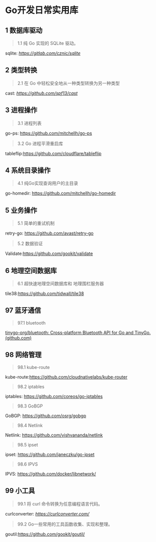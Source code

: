 # Go开发日常实用库

## 1 数据库驱动

> 1.1 纯 Go 实现的 SQLite 驱动。

sqlite: *https://gitlab.com/cznic/sqlite*



## 2 类型转换

> 2.1 在 Go 中轻松安全地从一种类型转换为另一种类型

cast: *https://github.com/spf13/cast*



## 3 进程操作

> 3.1 进程列表

go-ps: https://github.com/mitchellh/go-ps

> 3.2 Go 进程平滑重启库

tableflip:https://github.com/cloudflare/tableflip



## 4 系统目录操作

> 4.1 纯Go实现查询用户的主目录

go-homedir: https://github.com/mitchellh/go-homedir





## 5 业务操作

> 5.1 简单的重试机制

retry-go: https://github.com/avast/retry-go

> 5.2 数据验证

Validate:https://github.com/gookit/validate



## 6 地理空间数据库

> 6.1 超快速地理空间数据库和
> 地理围栏服务器

tile38:https://github.com/tidwall/tile38

## 97 蓝牙通信

> 97.1 bluetooth 

[tinygo-org/bluetooth: Cross-platform Bluetooth API for Go and TinyGo. (github.com)](https://github.com/tinygo-org/bluetooth)



## 98 网络管理

> 98.1 kube-route

kube-route:https://github.com/cloudnativelabs/kube-router

> 98.2 iptables

iptables: https://github.com/coreos/go-iptables

> 98.3 GoBGP

GoBGP: https://github.com/osrg/gobgp

> 98.4 Netlink

Netlink: https://github.com/vishvananda/netlink

> 98.5 ipset

ipset: https://github.com/janeczku/go-ipset

> 98.6 IPVS

IPVS: https://github.com/docker/libnetwork/

## 99 小工具

> 99.1 将 curl 命令转换为任意编程语言代码。

curlconverter: *https://curlconverter.com/*

> 99.2 Go一些常用的工具函数收集、实现和整理。

goutil:https://github.com/gookit/goutil/
